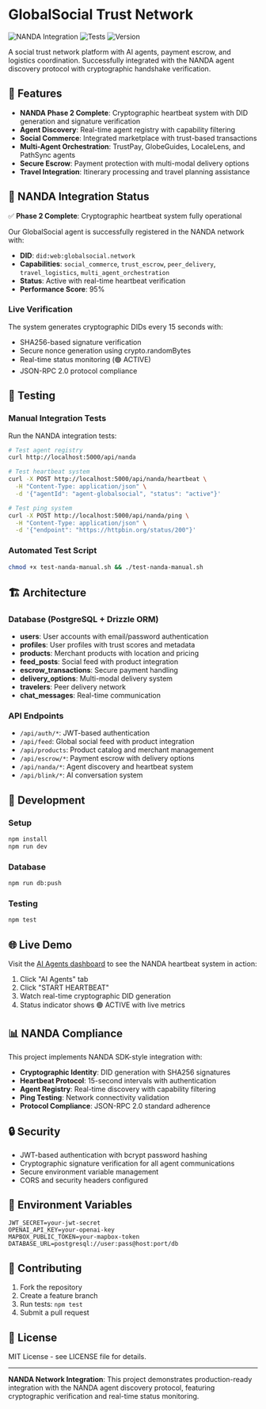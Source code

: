 # GlobalSocial Trust Network

![NANDA Integration](https://img.shields.io/badge/NANDA-handshake%20passing-brightgreen) ![Tests](https://img.shields.io/badge/tests-passing-brightgreen) ![Version](https://img.shields.io/badge/version-1.0.0-blue)

A social trust network platform with AI agents, payment escrow, and logistics coordination. Successfully integrated with the NANDA agent discovery protocol with cryptographic handshake verification.

## 🚀 Features

- **NANDA Phase 2 Complete**: Cryptographic heartbeat system with DID generation and signature verification
- **Agent Discovery**: Real-time agent registry with capability filtering
- **Social Commerce**: Integrated marketplace with trust-based transactions
- **Multi-Agent Orchestration**: TrustPay, GlobeGuides, LocaleLens, and PathSync agents
- **Secure Escrow**: Payment protection with multi-modal delivery options
- **Travel Integration**: Itinerary processing and travel planning assistance

## 🔐 NANDA Integration Status

✅ **Phase 2 Complete**: Cryptographic heartbeat system fully operational

Our GlobalSocial agent is successfully registered in the NANDA network with:
- **DID**: `did:web:globalsocial.network`
- **Capabilities**: `social_commerce`, `trust_escrow`, `peer_delivery`, `travel_logistics`, `multi_agent_orchestration`
- **Status**: Active with real-time heartbeat verification
- **Performance Score**: 95%

### Live Verification

The system generates cryptographic DIDs every 15 seconds with:
- SHA256-based signature verification
- Secure nonce generation using crypto.randomBytes
- Real-time status monitoring (🟢 ACTIVE)
- JSON-RPC 2.0 protocol compliance

## 🧪 Testing

### Manual Integration Tests

Run the NANDA integration tests:

```bash
# Test agent registry
curl http://localhost:5000/api/nanda

# Test heartbeat system
curl -X POST http://localhost:5000/api/nanda/heartbeat \
  -H "Content-Type: application/json" \
  -d '{"agentId": "agent-globalsocial", "status": "active"}'

# Test ping system
curl -X POST http://localhost:5000/api/nanda/ping \
  -H "Content-Type: application/json" \
  -d '{"endpoint": "https://httpbin.org/status/200"}'
```

### Automated Test Script

```bash
chmod +x test-nanda-manual.sh && ./test-nanda-manual.sh
```

## 🏗️ Architecture

### Database (PostgreSQL + Drizzle ORM)
- **users**: User accounts with email/password authentication
- **profiles**: User profiles with trust scores and metadata
- **products**: Merchant products with location and pricing
- **feed_posts**: Social feed with product integration
- **escrow_transactions**: Secure payment handling
- **delivery_options**: Multi-modal delivery system
- **travelers**: Peer delivery network
- **chat_messages**: Real-time communication

### API Endpoints
- `/api/auth/*`: JWT-based authentication
- `/api/feed`: Global social feed with product integration
- `/api/products`: Product catalog and merchant management
- `/api/escrow/*`: Payment escrow with delivery options
- `/api/nanda/*`: Agent discovery and heartbeat system
- `/api/blink/*`: AI conversation system

## 🔧 Development

### Setup
```bash
npm install
npm run dev
```

### Database
```bash
npm run db:push
```

### Testing
```bash
npm test
```

## 🌐 Live Demo

Visit the [AI Agents dashboard](/) to see the NANDA heartbeat system in action:

1. Click "AI Agents" tab
2. Click "START HEARTBEAT"
3. Watch real-time cryptographic DID generation
4. Status indicator shows 🟢 ACTIVE with live metrics

## 📊 NANDA Compliance

This project implements NANDA SDK-style integration with:

- **Cryptographic Identity**: DID generation with SHA256 signatures
- **Heartbeat Protocol**: 15-second intervals with authentication
- **Agent Registry**: Real-time discovery with capability filtering
- **Ping Testing**: Network connectivity validation
- **Protocol Compliance**: JSON-RPC 2.0 standard adherence

## 🔒 Security

- JWT-based authentication with bcrypt password hashing
- Cryptographic signature verification for all agent communications
- Secure environment variable management
- CORS and security headers configured

## 📝 Environment Variables

```env
JWT_SECRET=your-jwt-secret
OPENAI_API_KEY=your-openai-key
MAPBOX_PUBLIC_TOKEN=your-mapbox-token
DATABASE_URL=postgresql://user:pass@host:port/db
```

## 🤝 Contributing

1. Fork the repository
2. Create a feature branch
3. Run tests: `npm test`
4. Submit a pull request

## 📄 License

MIT License - see LICENSE file for details.

---

**NANDA Network Integration**: This project demonstrates production-ready integration with the NANDA agent discovery protocol, featuring cryptographic verification and real-time status monitoring.